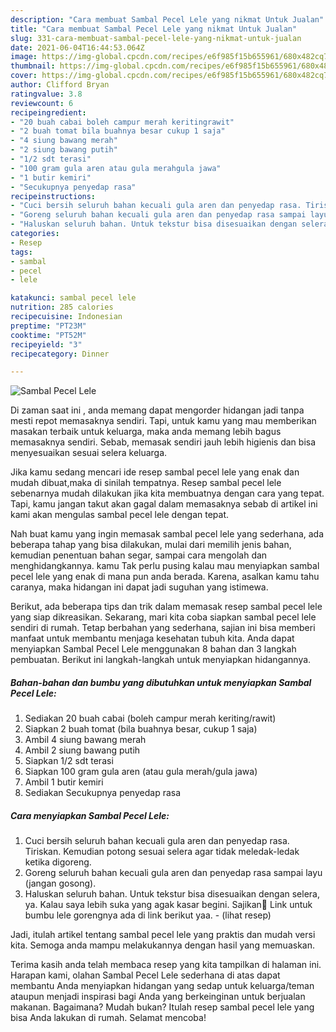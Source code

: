 ```yaml
---
description: "Cara membuat Sambal Pecel Lele yang nikmat Untuk Jualan"
title: "Cara membuat Sambal Pecel Lele yang nikmat Untuk Jualan"
slug: 331-cara-membuat-sambal-pecel-lele-yang-nikmat-untuk-jualan
date: 2021-06-04T16:44:53.064Z
image: https://img-global.cpcdn.com/recipes/e6f985f15b655961/680x482cq70/sambal-pecel-lele-foto-resep-utama.jpg
thumbnail: https://img-global.cpcdn.com/recipes/e6f985f15b655961/680x482cq70/sambal-pecel-lele-foto-resep-utama.jpg
cover: https://img-global.cpcdn.com/recipes/e6f985f15b655961/680x482cq70/sambal-pecel-lele-foto-resep-utama.jpg
author: Clifford Bryan
ratingvalue: 3.8
reviewcount: 6
recipeingredient:
- "20 buah cabai boleh campur merah keritingrawit"
- "2 buah tomat bila buahnya besar cukup 1 saja"
- "4 siung bawang merah"
- "2 siung bawang putih"
- "1/2 sdt terasi"
- "100 gram gula aren atau gula merahgula jawa"
- "1 butir kemiri"
- "Secukupnya penyedap rasa"
recipeinstructions:
- "Cuci bersih seluruh bahan kecuali gula aren dan penyedap rasa. Tiriskan. Kemudian potong sesuai selera agar tidak meledak-ledak ketika digoreng."
- "Goreng seluruh bahan kecuali gula aren dan penyedap rasa sampai layu (jangan gosong)."
- "Haluskan seluruh bahan. Untuk tekstur bisa disesuaikan dengan selera, ya. Kalau saya lebih suka yang agak kasar begini. Sajikan🤗 Link untuk bumbu lele gorengnya ada di link berikut yaa.           (lihat resep)"
categories:
- Resep
tags:
- sambal
- pecel
- lele

katakunci: sambal pecel lele 
nutrition: 285 calories
recipecuisine: Indonesian
preptime: "PT23M"
cooktime: "PT52M"
recipeyield: "3"
recipecategory: Dinner

---
```



![Sambal Pecel Lele](https://img-global.cpcdn.com/recipes/e6f985f15b655961/680x482cq70/sambal-pecel-lele-foto-resep-utama.jpg)

Di zaman  saat ini , anda memang dapat mengorder hidangan jadi tanpa mesti repot memasaknya sendiri. Tapi, untuk kamu yang mau memberikan masakan terbaik untuk keluarga, maka anda memang lebih bagus memasaknya sendiri. Sebab, memasak sendiri jauh lebih higienis dan bisa menyesuaikan sesuai selera keluarga.

Jika kamu sedang mencari ide resep sambal pecel lele yang enak dan mudah dibuat,maka di sinilah tempatnya. Resep sambal pecel lele  sebenarnya mudah dilakukan jika kita membuatnya dengan cara yang tepat. Tapi, kamu jangan takut akan gagal dalam memasaknya 
sebab di artikel ini kami akan mengulas sambal pecel lele dengan tepat.  



Nah buat kamu yang ingin memasak sambal pecel lele yang sederhana, ada beberapa tahap yang bisa dilakukan, mulai dari memilih jenis bahan, kemudian penentuan bahan segar, sampai cara mengolah dan menghidangkannya. kamu Tak perlu pusing kalau mau menyiapkan sambal pecel lele yang enak di mana pun anda berada. Karena, asalkan kamu  tahu caranya, maka hidangan ini dapat jadi suguhan yang istimewa.

Berikut, ada beberapa tips dan trik dalam memasak resep sambal pecel lele yang siap dikreasikan. Sekarang, mari kita coba siapkan sambal pecel lele sendiri di rumah. Tetap berbahan yang sederhana, sajian ini bisa memberi manfaat untuk membantu menjaga kesehatan tubuh kita. Anda dapat menyiapkan Sambal Pecel Lele menggunakan 8 bahan dan 3 langkah pembuatan. Berikut ini langkah-langkah untuk menyiapkan hidangannya.

<!--inarticleads1-->

##### Bahan-bahan dan bumbu yang dibutuhkan untuk menyiapkan Sambal Pecel Lele:

1. Sediakan 20 buah cabai (boleh campur merah keriting/rawit)
1. Siapkan 2 buah tomat (bila buahnya besar, cukup 1 saja)
1. Ambil 4 siung bawang merah
1. Ambil 2 siung bawang putih
1. Siapkan 1/2 sdt terasi
1. Siapkan 100 gram gula aren (atau gula merah/gula jawa)
1. Ambil 1 butir kemiri
1. Sediakan Secukupnya penyedap rasa




<!--inarticleads2-->

##### Cara menyiapkan Sambal Pecel Lele:

1. Cuci bersih seluruh bahan kecuali gula aren dan penyedap rasa. Tiriskan. Kemudian potong sesuai selera agar tidak meledak-ledak ketika digoreng.
1. Goreng seluruh bahan kecuali gula aren dan penyedap rasa sampai layu (jangan gosong).
1. Haluskan seluruh bahan. Untuk tekstur bisa disesuaikan dengan selera, ya. Kalau saya lebih suka yang agak kasar begini. Sajikan🤗 Link untuk bumbu lele gorengnya ada di link berikut yaa. -           (lihat resep)




Jadi, itulah artikel tentang  sambal pecel lele  yang praktis dan mudah versi kita. Semoga anda mampu melakukannya dengan hasil yang memuaskan. 

Terima kasih anda telah membaca resep yang kita tampilkan di halaman ini. Harapan kami, olahan  Sambal Pecel Lele sederhana di atas dapat membantu Anda menyiapkan hidangan yang sedap untuk keluarga/teman ataupun menjadi inspirasi bagi Anda yang berkeinginan untuk berjualan makanan. Bagaimana? Mudah bukan? Itulah resep sambal pecel lele yang bisa Anda lakukan di rumah. Selamat mencoba!


